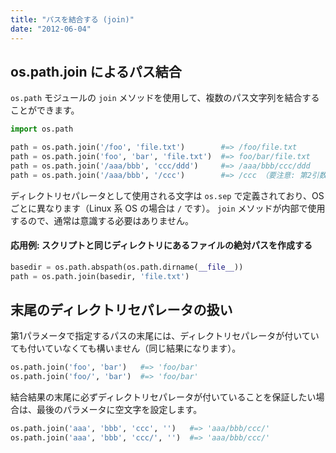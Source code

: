 ```yaml
---
title: "パスを結合する (join)"
date: "2012-06-04"
---
```


os.path.join によるパス結合
----

`os.path` モジュールの `join` メソッドを使用して、複数のパス文字列を結合することができます。

~~~ python
import os.path

path = os.path.join('/foo', 'file.txt')        #=> /foo/file.txt
path = os.path.join('foo', 'bar', 'file.txt')  #=> foo/bar/file.txt
path = os.path.join('/aaa/bbb', 'ccc/ddd')     #=> /aaa/bbb/ccc/ddd
path = os.path.join('/aaa/bbb', '/ccc')        #=> /ccc （要注意: 第2引数がフルパスの場合結合されない）
~~~

ディレクトリセパレータとして使用される文字は `os.sep` で定義されており、OS ごとに異なります（Linux 系 OS の場合は `/` です）。
`join` メソッドが内部で使用するので、通常は意識する必要はありません。

#### 応用例: スクリプトと同じディレクトリにあるファイルの絶対パスを作成する

~~~ python
basedir = os.path.abspath(os.path.dirname(__file__))
path = os.path.join(basedir, 'file.txt')
~~~


末尾のディレクトリセパレータの扱い
----

第1パラメータで指定するパスの末尾には、ディレクトリセパレータが付いていても付いていなくても構いません（同じ結果になります）。

~~~ python
os.path.join('foo', 'bar')   #=> 'foo/bar'
os.path.join('foo/', 'bar')  #=> 'foo/bar'
~~~

結合結果の末尾に必ずディレクトリセパレータが付いていることを保証したい場合は、最後のパラメータに空文字を設定します。

~~~ python
os.path.join('aaa', 'bbb', 'ccc', '')   #=> 'aaa/bbb/ccc/'
os.path.join('aaa', 'bbb', 'ccc/', '')  #=> 'aaa/bbb/ccc/'
~~~

